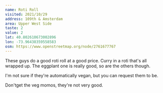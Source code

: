 ```yaml
---
name: Roti Roll
visited: 2021/10/29
address: 109th & Amsterdam
area: Upper West Side
taste: 2
value: 2
lat: 40.802610673002896
lon: -73.96438359558583
osm: https://www.openstreetmap.org/node/2761677767
---
```


These guys do a good roti roll at a good price. Curry in a roti that's all wrapped up. The eggplant one is really good, so are the others though.

I'm not sure if they're automatically vegan, but you can request them to be.

Don'tget the veg momos, they're not very good.
